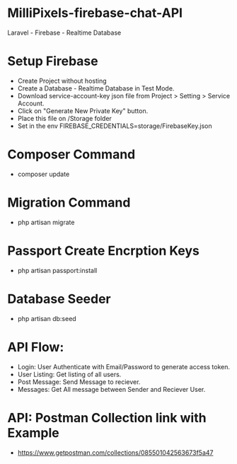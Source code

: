 # MilliPixels-firebase-chat-API
Laravel - Firebase - Realtime Database

# Setup Firebase
- Create Project without hosting
- Create a Database - Realtime Database in Test Mode.
- Download service-account-key json file from Project > Setting > Service Account.
- Click on "Generate New Private Key" button.
- Place this file on /Storage folder
- Set in the env FIREBASE_CREDENTIALS=storage/FirebaseKey.json

# Composer Command
- composer update


# Migration Command
- php artisan migrate


# Passport Create Encrption Keys
- php artisan passport:install


# Database Seeder
- php artisan db:seed


# API Flow:
- Login: User Authenticate with Email/Password to generate access token.
- User Listing: Get listing of all users.
- Post Message: Send Message to reciever.
- Messages: Get All message between Sender and Reciever User.


# API: Postman Collection link with Example
- https://www.getpostman.com/collections/085501042563673f5a47

